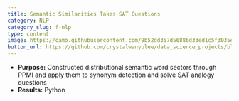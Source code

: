 ```yaml
---
title: Semantic Similarities Takes SAT Questions 
category: NLP
category_slug: f-nlp
type: content
image: https://camo.githubusercontent.com/9b52dd357d56886d33ed1c5f3035eedb0cc4004ec4a0d0bc13cb5a52d775c106/68747470733a2f2f696d616765732e756e73706c6173682e636f6d2f70686f746f2d313433343033303231363431312d3062373933663462343137333f69786c69623d72622d312e322e3126697869643d65794a6863484266615751694f6a45794d446439266175746f3d666f726d6174266669743d63726f7026773d3133353026713d3830
button_url: https://github.com/crystalwanyulee/data_science_projects/blob/master/nlp/distributional%20semantics/distrbutional%20semantics.ipynb
---
```


* **Purpose:** Constructed distributional semantic word sectors through PPMI and apply them to synonym detection and solve SAT analogy questions
* **Results:** Python
